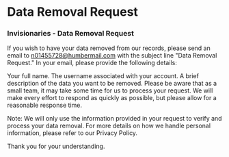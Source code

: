 # Data Removal Request

### Invisionaries - Data Removal Request

If you wish to have your data removed from our records, please send an email to n01455728@humbermail.com with the subject line "Data Removal Request." In your email, please provide the following details:

Your full name.
The username associated with your account.
A brief description of the data you want to be removed.
Please be aware that as a small team, it may take some time for us to process your request. We will make every effort to respond as quickly as possible, but please allow for a reasonable response time.

Note: We will only use the information provided in your request to verify and process your data removal. For more details on how we handle personal information, please refer to our Privacy Policy.

Thank you for your understanding.
